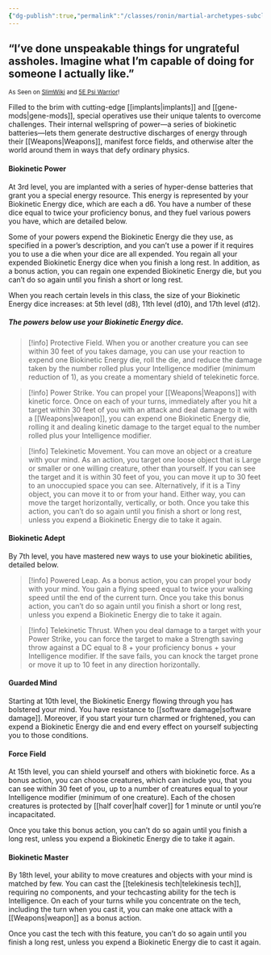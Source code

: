 ```yaml
---
{"dg-publish":true,"permalink":"/classes/ronin/martial-archetypes-subclasses/special-operative-psi-warrior/","noteIcon":"","updated":"2025-03-23T09:56:22.081-07:00"}
---
```


## “I’ve done unspeakable things for ungrateful assholes. Imagine what I’m capable of doing for someone I actually like.”
<sub>As Seen on [SlimWiki](https://slimwiki.com/carbon-pink/public-wiki-w-knoldiw/special-operative) and [5E Psi Warrior](https://dnd5e.wikidot.com/fighter:psi-warrior)!</sub>

Filled to the brim with cutting-edge [[implants\|implants]] and [[gene-mods\|gene-mods]], special operatives use their unique talents to overcome challenges. Their internal wellspring of power—a series of biokinetic batteries—lets them generate destructive discharges of energy through their [[Weapons\|Weapons]], manifest force fields, and otherwise alter the world around them in ways that defy ordinary physics.


#### Biokinetic Power
At 3rd level, you are implanted with a series of hyper-dense batteries that grant you a special energy resource. This energy is represented by your Biokinetic Energy dice, which are each a d6. You have a number of these dice equal to twice your proficiency bonus, and they fuel various powers you have, which are detailed below.

Some of your powers expend the Biokinetic Energy die they use, as specified in a power’s description, and you can’t use a power if it requires you to use a die when your dice are all expended. You regain all your expended Biokinetic Energy dice when you finish a long rest. In addition, as a bonus action, you can regain one expended Biokinetic Energy die, but you can’t do so again until you finish a short or long rest.

When you reach certain levels in this class, the size of your Biokinetic Energy dice increases: at 5th level (d8), 11th level (d10), and 17th level (d12).


##### The powers below use your Biokinetic Energy dice.
> [!info] Protective Field. 
> When you or another creature you can see within 30 feet of you takes damage, you can use your reaction to expend one Biokinetic Energy die, roll the die, and reduce the damage taken by the number rolled plus your Intelligence modifier (minimum reduction of 1), as you create a momentary shield of telekinetic force.

> [!info] Power Strike. 
> You can propel your [[Weapons\|Weapons]] with kinetic force. Once on each of your turns, immediately after you hit a target within 30 feet of you with an attack and deal damage to it with a [[Weapons\|weapon]], you can expend one Biokinetic Energy die, rolling it and dealing kinetic damage to the target equal to the number rolled plus your Intelligence modifier.

> [!info] Telekinetic Movement. 
> You can move an object or a creature with your mind. As an action, you target one loose object that is Large or smaller or one willing creature, other than yourself. If you can see the target and it is within 30 feet of you, you can move it up to 30 feet to an unoccupied space you can see. Alternatively, if it is a Tiny object, you can move it to or from your hand. Either way, you can move the target horizontally, vertically, or both. Once you take this action, you can’t do so again until you finish a short or long rest, unless you expend a Biokinetic Energy die to take it again.


#### Biokinetic Adept
By 7th level, you have mastered new ways to use your biokinetic abilities, detailed below.

> [!info] Powered Leap. 
> As a bonus action, you can propel your body with your mind. You gain a flying speed equal to twice your walking speed until the end of the current turn. Once you take this bonus action, you can’t do so again until you finish a short or long rest, unless you expend a Biokinetic Energy die to take it again.

> [!info] Telekinetic Thrust. 
> When you deal damage to a target with your Power Strike, you can force the target to make a Strength saving throw against a DC equal to 8 + your proficiency bonus + your Intelligence modifier. If the save fails, you can knock the target prone or move it up to 10 feet in any direction horizontally.


#### Guarded Mind
Starting at 10th level, the Biokinetic Energy flowing through you has bolstered your mind. You have resistance to [[software damage\|software damage]]. Moreover, if you start your turn charmed or frightened, you can expend a Biokinetic Energy die and end every effect on yourself subjecting you to those conditions.


#### Force Field
At 15th level, you can shield yourself and others with biokinetic force. As a bonus action, you can choose creatures, which can include you, that you can see within 30 feet of you, up to a number of creatures equal to your Intelligence modifier (minimum of one creature). Each of the chosen creatures is protected by [[half cover\|half cover]] for 1 minute or until you’re incapacitated.

Once you take this bonus action, you can’t do so again until you finish a long rest, unless you expend a Biokinetic Energy die to take it again.


#### Biokinetic Master
By 18th level, your ability to move creatures and objects with your mind is matched by few. You can cast the [[telekinesis tech\|telekinesis tech]], requiring no components, and your techcasting ability for the tech is Intelligence. On each of your turns while you concentrate on the tech, including the turn when you cast it, you can make one attack with a [[Weapons\|weapon]] as a bonus action.

Once you cast the tech with this feature, you can’t do so again until you finish a long rest, unless you expend a Biokinetic Energy die to cast it again.